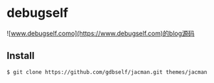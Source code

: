 # debugself
![www.debugself.como](https://www.debugself.com)的blog源码

## Install
```
$ git clone https://github.com/gdbself/jacman.git themes/jacman
```

